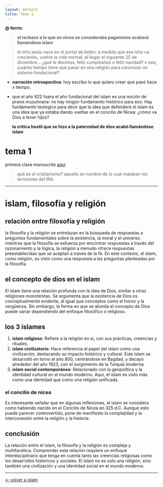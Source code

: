 ```yaml
---
layout: default
title: Tema 1
---
```



**@ ferrín**:
> **el rechazo a lo que en nicea se consideraba paganismo acabará llamándose islam**

>el niño jesús nace en el portal de belén: a medida que ese niño va creciendo, vuelve la vida normal; al llegar el siguiente 25 de diciembre... ¿qué le decimos, feliz cumpleaños o feliz navidad? o sea, ¡cuánto tiempo tiene que pasar en una religión para canonizar un sistema fundacional?

* **narración retrospectiva**: hoy escribo lo que quiero creer que pasó hace x tiempo. 


* que el año 622 fuera el año fundacional del islam es una noción de praxis musulmana: no hay ningún fundamento histórico para eso. Hay fundamento teológico para decir que la idea que defenderá el islam es una idea que ya estaba dando vueltas en el concilio de Nicea: ¿cómo va Dios a tener hijos? 

    **la crítica hostil que se hizo a la paternidad de dios acabó llamándose islam**

# tema 1

primera clase manuscrita [aquí](https://dh4ih.github.io/mcr1/islam/apuntes/historiadelislam.pdf)


> qué es el cristianismo? aquello en nombre de lo cual mataban los terroristas del IRA.

---

# islam, filosofía y religión


## relación entre filosofía y religión

la filosofía y la religión se entrelazan en la búsqueda de respuestas a preguntas fundamentales sobre la existencia, la moral y el universo. mientras que la filosofía se esfuerza por encontrar respuestas a través del razonamiento y la lógica, la religión a menudo ofrece respuestas preestablecidas que se aceptan a través de la fe. En este contexto, el islam, como religión, es visto como una respuesta a las preguntas planteadas por la filosofía.

## el concepto de dios en el islam

El islam tiene una relación profunda con la idea de Dios, similar a otras religiones monoteístas. Se argumenta que la existencia de Dios es conceptualmente evidente, al igual que conceptos como el honor y la vergüenza. Sin embargo, la forma en que se aborda el concepto de Dios puede variar dependiendo del enfoque filosófico o religioso.

## los 3 islames

1. **islam religioso**: Refiere a la religión en sí, con sus prácticas, creencias y rituales.
2. **islam civilizatorio**: Hace referencia al papel del islam como una civilización, destacando su impacto histórico y cultural. Este islam se desarrolló en torno al año 800, centrándose en Bagdad, y decayó alrededor del año 1923, con el surgimiento de la Turquía moderna.
3. **islam social contemporáneo**: Relacionado con la geopolítica y la identidad cultural en el mundo moderno. Aquí, el islam es visto más como una identidad que como una religión unificada.

### el concilio de nicea

Es interesante señalar que en algunas reflexiones, el islam se considera como habiendo nacido en el Concilio de Nicea en 325 d.C. Aunque esto puede parecer controvertido, pone de manifiesto la complejidad y la interconexión entre la religión y la historia.

## conclusión

La relación entre el islam, la filosofía y la religión es compleja y multifacética. Comprender esta relación requiere un enfoque interdisciplinario que tenga en cuenta tanto las creencias religiosas como los desarrollos históricos y sociales. El islam no es solo una religión, sino también una civilización y una identidad social en el mundo moderno.




---

<div style="display: flex; align-items: center; float: left;">
<a href="../">&#8592; volver a islam</a>
</div>
